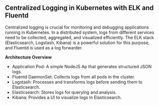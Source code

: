 ## Centralized Logging in Kubernetes with ELK and Fluentd ##

Centralized logging is crucial for monitoring and debugging applications running in Kubernetes. 
In a distributed system, logs from different services need to be collected, aggregated, and visualized efficiently.
The ELK stack (Elasticsearch, Logstash, Kibana) is a powerful solution for this purpose, and Fluentd is used as a log forwarder.

**Architecture Overview**
- Application Pod: A simple NodeJS Ap that generates structured JSON logs.
- Fluentd DaemonSet: Collects logs from all pods in the cluster.
- Logstash: Processes and transforms logs before sending them to Elasticsearch.
- Elasticsearch: Stores logs for querying and analysis.
- Kibana: Provides a UI to visualize logs in Elasticsearch.

